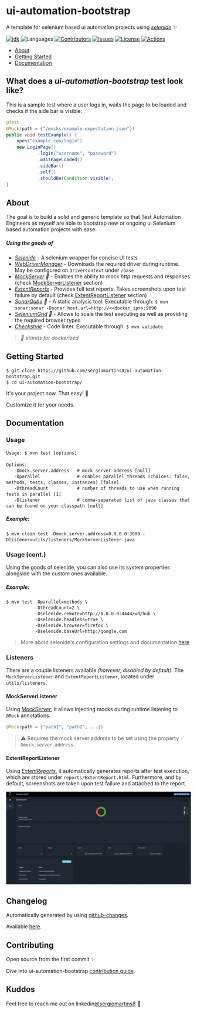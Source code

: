 # ui-automation-bootstrap

A template for selenium based ui automation projects using _[selenide](https://github.com/selenide/selenide)_ ✨

[![jdk](https://img.shields.io/badge/jdk-8-green.svg)](http://www.oracle.com/technetwork/java/javase/downloads/index.html)
![Languages](https://img.shields.io/github/languages/top/sergiomartins8/ui-automation-bootstrap)
[![Contributors](https://img.shields.io/github/contributors/sergiomartins8/ui-automation-bootstrap)](https://github.com/sergiomartins8/ui-automation-bootstrap/graphs/contributors)
[![Issues](https://img.shields.io/github/issues/sergiomartins8/ui-automation-bootstrap)](https://github.com/sergiomartins8/ui-automation-bootstrap/issues)
[![License](https://img.shields.io/github/license/sergiomartins8/ui-automation-bootstrap)](http://www.apache.org/licenses/LICENSE-2.0)
[![Actions](https://github.com/sergiomartins8/ui-automation-bootstrap/workflows/ci/badge.svg)](https://github.com/sergiomartins8/ui-automation-bootstrap/actions?query=workflow%3Aci)

* [About](#about)
* [Getting Started](#getting-started)
* [Documentation](#documentation)

## What does a _ui-automation-bootstrap_ test look like?

This is a sample test where a user logs in, waits the page to be loaded and checks if the side bar is visible:

```java
@Test
@Mock(path = {"/mocks/example-expectation.json"})
public void testExample() {
    open("example.com/login")
    new LoginPage()
            .login("username", "password")
            .waitPageLoaded()
            .sideBar()
            .self()
            .shouldBe(Condition.visible);
}
```

## About

The goal is to build a solid and generic template so that Test Automation Engineers as myself are able to bootstrap new or ongoing ui Selenium based automation projects with ease.

##### Using the goods of 
* _[Selenide](https://github.com/selenide/selenide)_ - A selenium wrapper for concise UI tests
* _[WebDriverManager](https://github.com/bonigarcia/webdrivermanager)_ - Downloads the required driver during runtime. May be configured on `DriverContext` under `/base`
* _[MockServer](https://www.mock-server.com/) 🐳_ - Enables the ability to mock _http_ requests and responses (check [MockServerListener](#mockserverlistener) section)
* _[ExtentReports](https://extentreports.com/)_ - Provides full test reports. Takes screenshots upon test failure by default (check [ExtentReportListener](#extentreportlistener) section)
* _[SonarQube](https://www.sonarqube.org/) 🐳_ - A static analysis tool. Executable through: `$ mvn sonar:sonar -Dsonar.host.url=http://<<docker_ip>>:9090`
* _[SeleniumGrid](https://github.com/SeleniumHQ/docker-selenium) 🐳_ - Allows to scale the test executing as well as providing the required browser types
* _[Checkstyle](https://maven.apache.org/plugins/maven-checkstyle-plugin/)_ - Code linter. Executable through: `$ mvn validate`

> _🐳 stands for dockerized_

## Getting Started

```shell script
$ git clone https://github.com/sergiomartins8/ui-automation-bootstrap.git
$ cd ui-automation-bootstrap/
```

It's your project now. That easy! 🚀

Customize it for your needs.

## Documentation

### Usage

```shell script
Usage: $ mvn test [options]

Options:
   -Dmock.server.address   # mock server address [null]
   -Dparallel              # enables parallel threads (choices: false, methods, tests, classes, instances) [false]
   -DthreadCount           # number of threads to use when running tests in parallel [1]
   -Dlistener              # comma-separated list of java classes that can be found on your classpath [null]
```

##### Example:
````shell script
$ mvn clean test -Dmock.server.address=0.0.0.0:3000 -Dlistener=utils/listeners/MockServerListener.java
````

### Usage (cont.)

Using the goods of selenide, you can also use its system properties alongside with the custom ones available.

##### Example:
```shell script
$ mvn test -Dparallel=methods \
           -DthreadCount=2 \
           -Dselenide.remote=http://0.0.0.0:4444/wd/hub \
           -Dselenide.headless=true \
           -Dselenide.browser=firefox \
           -Dselenide.baseUrl=http:/google.com
```

> More about selenide's configuration settings and documentation [here](https://selenide.org/javadoc/current/com/codeborne/selenide/Configuration.html)

### Listeners

There are a couple listeners available _(however, disabled by default)_. 
The `MockServerListener` and `ExtentReportListener`, located under `utils/listeners`.

#### MockServerListener

Using _[MockServer](https://www.mock-server.com/)_, it allows injecting mocks during runtime listening to `@Mock` annotations.

````java
@Mock(path = {"path1", "path2", ...})
````

> ⚠️ Requires the mock server address to be set using the property `-Dmock.server.address`

#### ExtentReportListener

Using _[ExtentReports](https://extentreports.com/)_, it automatically generates reports after test execution, which are stored under `reports/ExtentReport.html`. 
Furthermore, and by default, screenshots are taken upon test failure and attached to the report.

![](docs/img/reports.gif)

## Changelog

Automatically generated by using [github-changes](https://github.com/lalitkapoor/github-changes).

Available [here](/docs/CHANGELOG.md).

## Contributing

Open source from the first commit ✨

Dive into ui-automation-bootstrap [contribution guide](docs/CONTRIBUTING.md).

## Kuddos

Feel free to reach me out on linkedin[@sergiomartins8](https://www.linkedin.com/in/sergiomartins8/) ‍🙌
